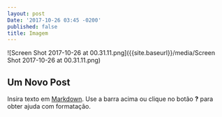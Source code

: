 ```yaml
---
layout: post
Date: '2017-10-26 03:45 -0200'
published: false
title: Imagem
---
```

![Screen Shot 2017-10-26 at 00.31.11.png]({{site.baseurl}}/media/Screen Shot 2017-10-26 at 00.31.11.png)
## Um Novo Post

Insira texto em [Markdown](http://daringfireball.net/projects/markdown/). Use a barra acima ou clique no botão **?** para obter ajuda com formatação.
